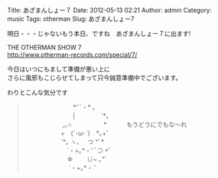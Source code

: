 Title: あざまんしょー７
Date: 2012-05-13 02:21
Author: admin
Category: music
Tags: otherman
Slug: あざまんしょー7

明日・・・じゃないもう本日、ですね　あざまんしょー７に出ます!

THE OTHERMAN SHOW 7  
<http://www.otherman-records.com/special/7/>

今日はいつにもまして準備が悪い上に  
さらに風邪もこじらせてしまって只今誠意準備中でございます。

わりとこんな気分です

> 　　　　　　　　\*'\`\`・\* 。  
>  　　　　　　　　|　　　　 \`\*。  
>  　　　　 　　,｡∩　　　　 　\* 　　　もうどうにでもな～れ  
>  　　　　　　+　(´･ω･\`)　\*｡+ﾟ  
>  　　　　　　\`\*｡ ヽ、　 つ \*ﾟ\*  
>  　　　　　　　\`・+｡\*・' ﾟ⊃ +ﾟ  
>  　　　　　　　☆　　 ∪\~ ｡\*ﾟ  
>  　 　　　　　　\`・+｡\*・ ﾟ
